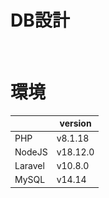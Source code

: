 # DB設計
![ER](/DB_ER_diagram.drawio.png)

# 環境
|  | version |
| --- | --- |
| PHP | v8.1.18 |  
| NodeJS | v18.12.0 |  
| Laravel | v10.8.0 |  
| MySQL | v14.14 |  
